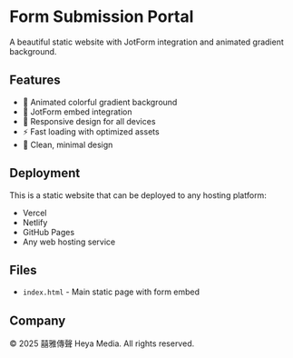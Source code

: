 # Form Submission Portal

A beautiful static website with JotForm integration and animated gradient background.

## Features

- 🎨 Animated colorful gradient background
- 📝 JotForm embed integration
- 📱 Responsive design for all devices
- ⚡ Fast loading with optimized assets
- 🎯 Clean, minimal design

## Deployment

This is a static website that can be deployed to any hosting platform:

- Vercel
- Netlify
- GitHub Pages
- Any web hosting service

## Files

- `index.html` - Main static page with form embed

## Company

© 2025 囍雅傳聲 Heya Media. All rights reserved.